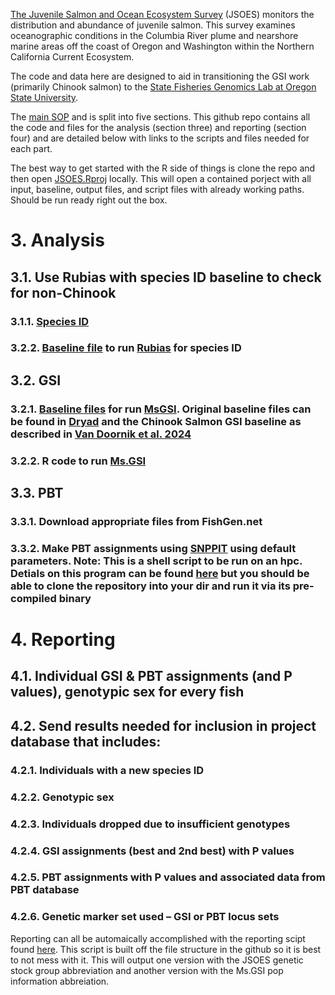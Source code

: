 [The Juvenile Salmon and Ocean Ecosystem Survey](https://cimers.oregonstate.edu/our-research/conservation-protection-restoration-marine-resources/jsoes) (JSOES) monitors the distribution and abundance of juvenile salmon. This survey examines oceanographic conditions in the Columbia River plume and nearshore marine areas off the coast of Oregon and Washington within the Northern California Current Ecosystem. 

The code and data here are designed to aid in transitioning the GSI work (primarily Chinook salmon) to the [State Fisheries Genomics Lab at Oregon State University](https://agsci.oregonstate.edu/state-fisheries-genomics-lab). 

The [main SOP](https://github.com/DaniBlumstein/JSOES_GSI/blob/main/JSOES%20Genetics%20SOP.docx) and is split into five sections. This github repo contains all the code and files for the analysis (section three) and reporting (section four) and are detailed below with links to the scripts and files needed for each part.

The best way to get started with the R side of things is clone the repo and then open [JSOES.Rproj](https://github.com/DaniBlumstein/JSOES_GSI/blob/main/JSOES.Rproj) locally. This will open a contained porject with all input, baseline, output files, and script files with already working paths. Should be run ready right out the box.

# 3. Analysis
## 3.1.	Use Rubias with species ID baseline to check for non-Chinook
### 3.1.1. [Species ID](https://github.com/DaniBlumstein/JSOES_GSI/blob/main/3_1_speciesID.Rmd) 
### 3.2.2. [Baseline file](https://github.com/DaniBlumstein/JSOES_GSI/blob/main/baseline/SpID_Baseline_176loci_RubiasInput.csv) to run [Rubias](https://github.com/eriqande/rubias) for species ID
## 3.2.	GSI
### 3.2.1. [Baseline files](https://github.com/DaniBlumstein/JSOES_GSI/tree/main/baseline) for run [MsGSI](https://github.com/boppingshoe/Ms.GSI). Original baseline files can be found in [Dryad](https://datadryad.org/stash/dataset/doi:10.5061/dryad.dz08kps5b) and the Chinook Salmon GSI baseline as described in [Van Doornik et al. 2024](https://doi.org/10.1002/nafm.11019)
### 3.2.2. R code to run [Ms.GSI](https://github.com/DaniBlumstein/JSOES_GSI/blob/main/3_2_2_MsGSI.Rmd)
## 3.3.	PBT
### 3.3.1. Download appropriate files from FishGen.net
### 3.3.2. Make PBT assignments using [SNPPIT](https://github.com/DaniBlumstein/JSOES_GSI/blob/main/3_3_2_snppit.sh) using default parameters. Note: This is a shell script to be run on an hpc. Detials on this program can be found [here](https://github.com/eriqande/snppit/tree/master) but you should be able to clone the repository into your dir and run it via its pre-compiled binary 

# 4.	Reporting
## 4.1.	Individual GSI & PBT assignments (and P values), genotypic sex for every fish
## 4.2.	Send results needed for inclusion in project database that includes:
### 4.2.1. Individuals with a new species ID
### 4.2.2. Genotypic sex
### 4.2.3. Individuals dropped due to insufficient genotypes 
### 4.2.4. GSI assignments (best and 2nd best) with P values
### 4.2.5. PBT assignments with P values and associated data from PBT database
### 4.2.6. Genetic marker set used – GSI or PBT locus sets

Reporting can all be automaically accomplished with the reporting scipt found [here](https://github.com/DaniBlumstein/JSOES_GSI/blob/main/4_reporting.Rmd). This script is built off the file structure in the github so it is best to not mess with it. This will output one version with the JSOES genetic stock group abbreviation and another version with the Ms.GSI pop information abbreiation. 
